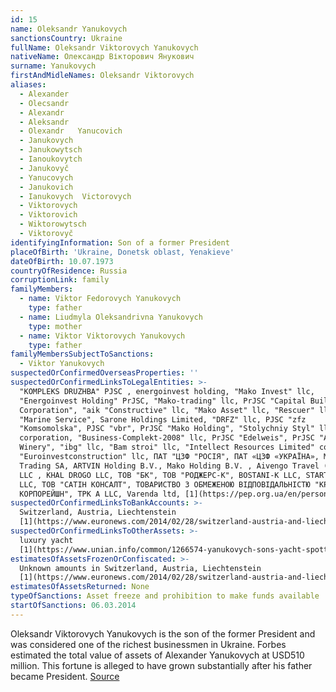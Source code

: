 ```yaml
---
id: 15
name: Oleksandr Yanukovych
sanctionsCountry: Ukraine
fullName: Oleksandr Viktorovych Yanukovych
nativeName: Олександр Вікторович Янукович
surname: Yanukovych
firstAndMidleNames: Oleksandr Viktorovych
aliases:
  - Alexander
  - Olecsandr
  - Alexandr
  - Aleksandr
  - Olexandr   Yanucovich
  - Janukovych
  - Janukowytsch
  - Ianoukovytch
  - Janukovyč
  - Yanucovych
  - Janukovich
  - Ianukovych  Victorovych
  - Viktorovych
  - Viktorovich
  - Wiktorowytsch
  - Viktorovyč
identifyingInformation: Son of a former President
placeOfBirth: 'Ukraine, Donetsk oblast, Yenakieve'
dateOfBirth: 10.07.1973
countryOfResidence: Russia
corruptionLink: family
familyMembers:
  - name: Viktor Fedorovych Yanukovych
    type: father
  - name: Liudmyla Oleksandrivna Yanukovych
    type: mother
  - name: Viktor Viktorovych Yanukovych
    type: father
familyMembersSubjectToSanctions:
  - Viktor Yanukovych
suspectedOrConfirmedOverseasProperties: ''
suspectedOrConfirmedLinksToLegalEntities: >-
  "KOMPLEKS DRUZHBA" PJSC , energoinvest holding, "Mako Invest" llc,
  "Energoinvest Holding" PrJSC, "Mako-trading" llc, PrJSC "Capital Building
  Corporation", "aik "Constructive" llc, "Mako Asset" llc, "Rescuer" llc, PrJSC
  "Marine Service", Sarone Holdings Limited, "DRFZ" llc, PJSC "zfz
  "Komsomolska", PJSC "vbr", PrJSC "Mako Holding", "Stolychniy Styl" llc, "Mako"
  corporation, "Business-Complekt-2008" llc, PrJSC "Edelweis", PrJSC "Artemivsk
  Winery", "ibg" llc, "Bam stroi" llc, "Intellect Resources Limited" company,
  "Euroinvestconstruction" llc, ПАТ "ЦЗФ "РОСІЯ", ПАТ «ЦЗФ «УКРАЇНА», MAKO
  Trading SA, ARTVIN Holding B.V., Mako Holding B.V. , Aivengo Travel (Ivanhoe)
  LLC , KHAL DROGO LLC, ТОВ "БК", ТОВ "РОДЖЕРС-К", BOSTANI-K LLC, STARTER LTD 
  LLC, ТОВ "САТІН КОНСАЛТ", ТОВАРИСТВО З ОБМЕЖЕНОЮ ВІДПОВІДАЛЬНІСТЮ "КРЕДО-АКТИВ
  КОРПОРЕЙШН", TPK A LLC, Varenda ltd, [1](https://pep.org.ua/en/person/9416)
suspectedOrConfirmedLinksToBankAccounts: >-
  Switzerland, Austria, Liechtenstein
  [1](https://www.euronews.com/2014/02/28/switzerland-austria-and-liechtenstein-freeze-assets-and-bank-accounts-of-)
suspectedOrConfirmedLinksToOtherAssets: >-
  luxury yacht
  [1](https://www.unian.info/common/1266574-yanukovych-sons-yacht-spotted-near-turkey-video.html)
estimatesOfAssetsFrozenOrConfiscated: >-
  Unknown amounts in Switzerland, Austria, Liechtenstein
  [1](https://www.euronews.com/2014/02/28/switzerland-austria-and-liechtenstein-freeze-assets-and-bank-accounts-of-)
estimatesOfAssetsReturned: None
typeOfSanctions: Asset freeze and prohibition to make funds available
startOfSanctions: 06.03.2014
---
```

Oleksandr Viktorovych Yanukovych is the son of the former President and was 
considered one of the richest businessmen in Ukraine. Forbes estimated the total 
value of assets of Alexander Yanukovych at USD510 million. This fortune is 
alleged to have grown substantially after his father became President. 
[Source](https://pep.org.ua/uk/person/9416#dossier)
